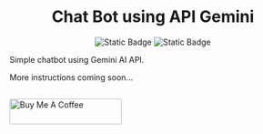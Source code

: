 <h1 align="center"> Chat Bot using API Gemini</h1>
<p align="center">
<img alt="Static Badge" src="https://img.shields.io/badge/chatbot-v0.1-yellow">
<img alt="Static Badge" src="https://img.shields.io/badge/NodeJs-green">
</p>

Simple chatbot using Gemini AI API.

More instructions coming soon...

##
<a href="https://www.buymeacoffee.com/Factor013" target="_blank"><img src="https://cdn.buymeacoffee.com/buttons/v2/default-yellow.png" alt="Buy Me A Coffee" style="height: 45px !important;width: 197px !important;" ></a>

